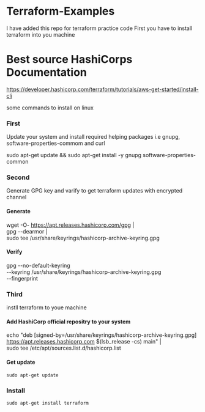 # Terraform-Examples
I have added this repo for terraform practice code
First you have to install terraform into you machine 
# Best source HashiCorps Documentation
https://developer.hashicorp.com/terraform/tutorials/aws-get-started/install-cli

some commands to install on linux 
### First 
Update your system and install required helping packages i.e gnupg, software-properties-commom and curl 
  
  sudo apt-get update && sudo apt-get install -y gnupg software-properties-common

### Second
Generate GPG key and varify to get terraform updates with encrypted channel 

  #### Generate
  wget -O- https://apt.releases.hashicorp.com/gpg | \
  gpg --dearmor | \
  sudo tee /usr/share/keyrings/hashicorp-archive-keyring.gpg
  
  #### Verify
  gpg --no-default-keyring \
  --keyring /usr/share/keyrings/hashicorp-archive-keyring.gpg \
  --fingerprint

### Third
instll terraform to youe machine 

  #### Add HashiCorp official repositry to your system
  echo "deb [signed-by=/usr/share/keyrings/hashicorp-archive-keyring.gpg] \
https://apt.releases.hashicorp.com $(lsb_release -cs) main" | \
sudo tee /etc/apt/sources.list.d/hashicorp.list

  #### Get update
    sudo apt-get update
  
  ### Install 
    sudo apt-get install terraform  
    
